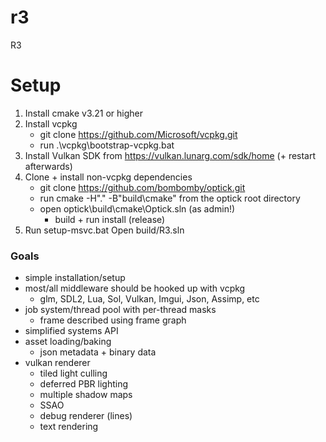# r3
 R3		

# Setup
1. Install cmake v3.21 or higher
2. Install vcpkg
	- git clone https://github.com/Microsoft/vcpkg.git
	- run .\vcpkg\bootstrap-vcpkg.bat
3. Install Vulkan SDK from https://vulkan.lunarg.com/sdk/home (+ restart afterwards)
4. Clone + install non-vcpkg dependencies
	- git clone https://github.com/bombomby/optick.git
	- run cmake -H"." -B"build\cmake" from the optick root directory
	- open optick\build\cmake\Optick.sln (as admin!)
		- build + run install (release)
5. Run setup-msvc.bat
	Open build/R3.sln
	
### Goals
 - simple installation/setup
 - most/all middleware should be hooked up with vcpkg
	- glm, SDL2, Lua, Sol, Vulkan, Imgui, Json, Assimp, etc
 - job system/thread pool with per-thread masks
	- frame described using frame graph
 - simplified systems API
 - asset loading/baking
	- json metadata + binary data
 - vulkan renderer
	- tiled light culling
	- deferred PBR lighting
	- multiple shadow maps
	- SSAO
	- debug renderer (lines)
	- text rendering